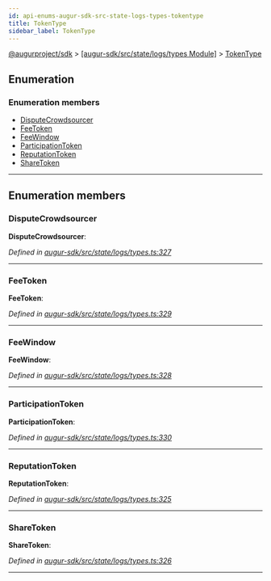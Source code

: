 ```yaml
---
id: api-enums-augur-sdk-src-state-logs-types-tokentype
title: TokenType
sidebar_label: TokenType
---
```


[@augurproject/sdk](api-readme.md) > [[augur-sdk/src/state/logs/types Module]](api-modules-augur-sdk-src-state-logs-types-module.md) > [TokenType](api-enums-augur-sdk-src-state-logs-types-tokentype.md)

## Enumeration

### Enumeration members

* [DisputeCrowdsourcer](api-enums-augur-sdk-src-state-logs-types-tokentype.md#disputecrowdsourcer)
* [FeeToken](api-enums-augur-sdk-src-state-logs-types-tokentype.md#feetoken)
* [FeeWindow](api-enums-augur-sdk-src-state-logs-types-tokentype.md#feewindow)
* [ParticipationToken](api-enums-augur-sdk-src-state-logs-types-tokentype.md#participationtoken)
* [ReputationToken](api-enums-augur-sdk-src-state-logs-types-tokentype.md#reputationtoken)
* [ShareToken](api-enums-augur-sdk-src-state-logs-types-tokentype.md#sharetoken)

---

## Enumeration members

<a id="disputecrowdsourcer"></a>

###  DisputeCrowdsourcer

**DisputeCrowdsourcer**: 

*Defined in [augur-sdk/src/state/logs/types.ts:327](https://github.com/AugurProject/augur/blob/0787bf1a23/packages/augur-sdk/src/state/logs/types.ts#L327)*

___
<a id="feetoken"></a>

###  FeeToken

**FeeToken**: 

*Defined in [augur-sdk/src/state/logs/types.ts:329](https://github.com/AugurProject/augur/blob/0787bf1a23/packages/augur-sdk/src/state/logs/types.ts#L329)*

___
<a id="feewindow"></a>

###  FeeWindow

**FeeWindow**: 

*Defined in [augur-sdk/src/state/logs/types.ts:328](https://github.com/AugurProject/augur/blob/0787bf1a23/packages/augur-sdk/src/state/logs/types.ts#L328)*

___
<a id="participationtoken"></a>

###  ParticipationToken

**ParticipationToken**: 

*Defined in [augur-sdk/src/state/logs/types.ts:330](https://github.com/AugurProject/augur/blob/0787bf1a23/packages/augur-sdk/src/state/logs/types.ts#L330)*

___
<a id="reputationtoken"></a>

###  ReputationToken

**ReputationToken**: 

*Defined in [augur-sdk/src/state/logs/types.ts:325](https://github.com/AugurProject/augur/blob/0787bf1a23/packages/augur-sdk/src/state/logs/types.ts#L325)*

___
<a id="sharetoken"></a>

###  ShareToken

**ShareToken**: 

*Defined in [augur-sdk/src/state/logs/types.ts:326](https://github.com/AugurProject/augur/blob/0787bf1a23/packages/augur-sdk/src/state/logs/types.ts#L326)*

___

